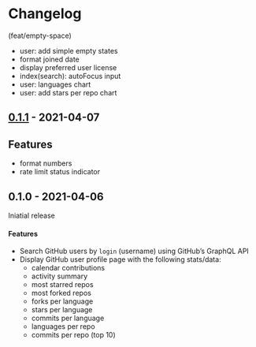 # Changelog

(feat/empty-space)
- user: add simple empty states
- format joined date
- display preferred user license
- index(search): autoFocus input
- user: languages chart
- user: add stars per repo chart

## [0.1.1] - 2021-04-07
## Features
- format numbers
- rate limit status indicator

## 0.1.0 - 2021-04-06
Iniatial release
#### Features
- Search GitHub users by `login` (username) using GitHub’s GraphQL API
- Display GitHub user profile page with the following stats/data:
  - calendar contributions
  - activity summary
  - most starred repos
  - most forked repos
  - forks per language
  - stars per language
  - commits per language
  - languages per repo
  - commits per repo (top 10)

[0.1.1]: https://github.com/noeldelgado/gh-profile-stats/compare/v0.1.0...v0.1.1
